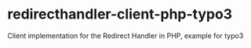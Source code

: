 # redirecthandler-client-php-typo3
Client implementation for the Redirect Handler in PHP, example for typo3

